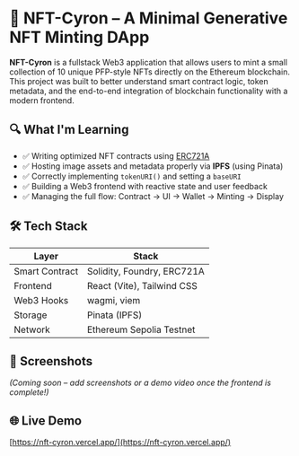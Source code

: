 # 🧬 NFT-Cyron – A Minimal Generative NFT Minting DApp

**NFT-Cyron** is a fullstack Web3 application that allows users to mint a small collection of 10 unique PFP-style NFTs directly on the Ethereum blockchain. This project was built to better understand smart contract logic, token metadata, and the end-to-end integration of blockchain functionality with a modern frontend.

## 🔍 What I'm Learning

- ✅ Writing optimized NFT contracts using [ERC721A](https://github.com/chiru-labs/ERC721A)
- ✅ Hosting image assets and metadata properly via **IPFS** (using Pinata)
- ✅ Correctly implementing `tokenURI()` and setting a `baseURI`
- ✅ Building a Web3 frontend with reactive state and user feedback
- ✅ Managing the full flow: Contract → UI → Wallet → Minting → Display

## 🛠 Tech Stack

| Layer          | Stack                               |
|----------------|--------------------------------------|
| Smart Contract | Solidity, Foundry, ERC721A           |
| Frontend       | React (Vite), Tailwind CSS           |
| Web3 Hooks     | wagmi, viem                          |
| Storage        | Pinata (IPFS)                        |
| Network        | Ethereum Sepolia Testnet             |

## 📸 Screenshots

*(Coming soon – add screenshots or a demo video once the frontend is complete!)*

## 🌐 Live Demo

[https://nft-cyron.vercel.app/](https://nft-cyron.vercel.app/)